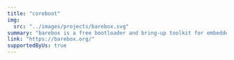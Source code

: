 ```yaml
---
title: "coreboot"
img:
  src: "../images/projects/barebox.svg"
summary: "barebox is a free bootloader and bring-up toolkit for embedded systems that focuses on interoperability and compatibility with Linux. Key strengths are Linux-compatible driver frameworks and a UNIX-like environment in the preboot stage."
link: "https://barebox.org/"
supportedByUs: true
---
```

